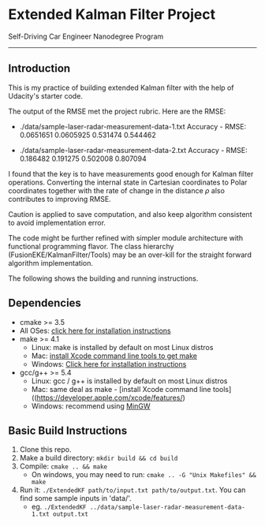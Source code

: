 # Extended Kalman Filter Project
Self-Driving Car Engineer Nanodegree Program

---
## Introduction

This is my practice of building extended Kalman filter with the help of Udacity's starter code. 

The output of the RMSE met the project rubric. Here are the RMSE:

- ./data/sample-laser-radar-measurement-data-1.txt
Accuracy - RMSE:
0.0651651
0.0605925
 0.531474
 0.544462

- ./data/sample-laser-radar-measurement-data-2.txt
Accuracy - RMSE:
0.186482
0.191275
0.502008
0.807094

I found that the key is to have measurements good enough for Kalman filter operations. 
Converting the internal state in Cartesian coordinates to Polar coordinates together with 
the rate of change in the distance $\rho$ also contributes to improving RMSE. 

Caution is applied to save computation, and also keep algorithm consistent to avoid implementation
error. 

The code might be further refined with simpler module architecture with functional programming flavor. 
The class hierarchy (FusionEKE/KalmanFilter/Tools) may be an over-kill for the straight forward algorithm implementation. 

The following shows the building and running instructions. 

## Dependencies

* cmake >= 3.5
 * All OSes: [click here for installation instructions](https://cmake.org/install/)
* make >= 4.1
  * Linux: make is installed by default on most Linux distros
  * Mac: [install Xcode command line tools to get make](https://developer.apple.com/xcode/features/)
  * Windows: [Click here for installation instructions](http://gnuwin32.sourceforge.net/packages/make.htm)
* gcc/g++ >= 5.4
  * Linux: gcc / g++ is installed by default on most Linux distros
  * Mac: same deal as make - [install Xcode command line tools]((https://developer.apple.com/xcode/features/)
  * Windows: recommend using [MinGW](http://www.mingw.org/)

## Basic Build Instructions

1. Clone this repo.
2. Make a build directory: `mkdir build && cd build`
3. Compile: `cmake .. && make` 
   * On windows, you may need to run: `cmake .. -G "Unix Makefiles" && make`
4. Run it: `./ExtendedKF path/to/input.txt path/to/output.txt`. You can find
   some sample inputs in 'data/'.
    - eg. `./ExtendedKF ../data/sample-laser-radar-measurement-data-1.txt output.txt`

